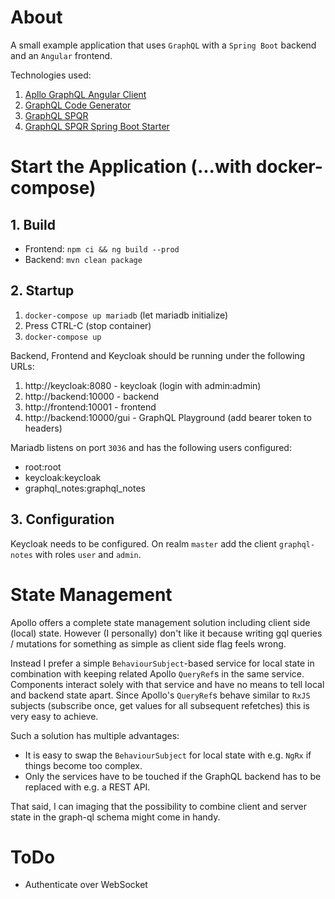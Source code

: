 # About

A small example application that uses `GraphQL` with a `Spring Boot` backend and an `Angular` frontend.

Technologies used:
1. [Apllo GraphQL Angular Client](https://www.apollographql.com/docs/angular/)
2. [GraphQL Code Generator](https://graphql-code-generator.com/)
3. [GraphQL SPQR](https://github.com/leangen/graphql-spqr)
4. [GraphQL SPQR Spring Boot Starter](https://github.com/leangen/graphql-spqr-spring-boot-starter)

# Start the Application (...with docker-compose)
## 1. Build

- Frontend: `npm ci && ng build --prod`
- Backend: `mvn clean package`

## 2. Startup

1. `docker-compose up mariadb` (let mariadb initialize)
2. Press CTRL-C (stop container)
3. `docker-compose up`

Backend, Frontend and Keycloak should be running under the following URLs:
1. http://keycloak:8080 - keycloak (login with admin:admin)
2. http://backend:10000 - backend
3. http://frontend:10001 - frontend
4. http://backend:10000/gui - GraphQL Playground (add bearer token to headers)

Mariadb listens on port `3036` and has the following users configured:
- root:root
- keycloak:keycloak
- graphql_notes:graphql_notes


## 3. Configuration

Keycloak needs to be configured. On realm `master` add the client `graphql-notes` with roles `user` and `admin`.

# State Management
Apollo offers a complete state management solution including client side (local) state. 
However (I personally) don't like it because writing gql queries / mutations for something as simple as client side flag feels wrong.

Instead I prefer a simple `BehaviourSubject`-based service for local state in combination with keeping related Apollo `QueryRef`s in the same service. Components interact solely with that service and have no means to tell local and backend state apart. Since Apollo's `QueryRef`s behave similar to `RxJS` subjects (subscribe once, get values for all subsequent refetches) this is very easy to achieve. 

Such a solution has multiple advantages:
- It is easy to swap the `BehaviourSubject` for local state with e.g. `NgRx` if things become too complex.
- Only the services have to be touched if the GraphQL backend has to be replaced with e.g. a REST API.

That said, I can imaging that the possibility to combine client and server state in the graph-ql schema might come in handy.


# ToDo
- Authenticate over WebSocket

